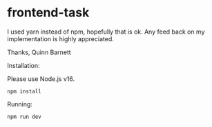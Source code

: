 # frontend-task
I used yarn instead of npm, hopefully that is ok.
Any feed back on my implementation is highly appreciated.

Thanks,
Quinn Barnett

Installation:

Please use Node.js v16.

`npm install`

Running:

`npm run dev`

